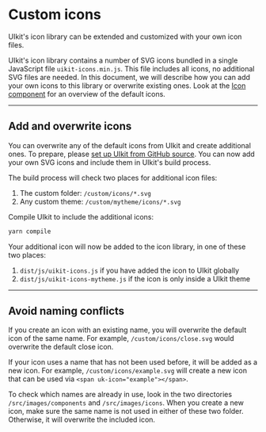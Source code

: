 # Custom icons

<p class="uk-text-lead">UIkit's icon library can be extended and customized with your own icon files.</p>

UIkit's icon library contains a number of SVG icons bundled in a single JavaScript file `uikit-icons.min.js`. This file includes all icons, no additional SVG files are needed. In this document, we will describe how you can add your own icons to this library or overwrite existing ones. Look at the [Icon component](icon.md) for an overview of the default icons.

***

## Add and overwrite icons

You can overwrite any of the default icons from UIkit and create additional ones. To prepare, please [set up UIkit from GitHub source](installation.md#compile-from-github-source). You can now add your own SVG icons and include them in UIkit's build process.

The build process will check two places for additional icon files:

1. The custom folder: `/custom/icons/*.svg`
2. Any custom theme: `/custom/mytheme/icons/*.svg`

Compile UIkit to include the additional icons:

```sh
yarn compile
```

Your additional icon will now be added to the icon library, in one of these two places:

1. `dist/js/uikit-icons.js` if you have added the icon to UIkit globally
2. `dist/js/uikit-icons-mytheme.js` if the icon is only inside a UIkit theme

***

## Avoid naming conflicts

If you create an icon with an existing name, you will overwrite the default icon of the same name. For example, `/custom/icons/close.svg` would overwrite the default close icon.

If your icon uses a name that has not been used before, it will be added as a new icon. For example, `/custom/icons/example.svg` will create a new icon that can be used via `<span uk-icon="example"></span>`.

To check which names are already in use, look in the two directories `/src/images/components` and `/src/images/icons`. When you create a new icon, make sure the same name is not used in either of these two folder. Otherwise, it will overwrite the included icon.
